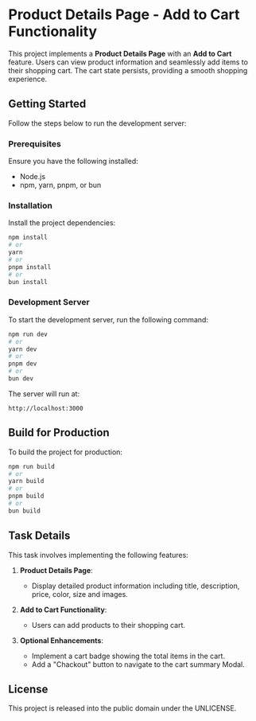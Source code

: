 # Product Details Page - Add to Cart Functionality

This project implements a **Product Details Page** with an **Add to Cart** feature. Users can view product information and seamlessly add items to their shopping cart. The cart state persists, providing a smooth shopping experience.

## Getting Started

Follow the steps below to run the development server:

### Prerequisites
Ensure you have the following installed:
- Node.js
- npm, yarn, pnpm, or bun

### Installation
Install the project dependencies:

```bash
npm install
# or
yarn
# or
pnpm install
# or
bun install
```

### Development Server
To start the development server, run the following command:

```bash
npm run dev
# or
yarn dev
# or
pnpm dev
# or
bun dev
```

The server will run at:

```
http://localhost:3000
```

## Build for Production
To build the project for production:

```bash
npm run build
# or
yarn build
# or
pnpm build
# or
bun build
```

## Task Details
This task involves implementing the following features:

1. **Product Details Page**:
   - Display detailed product information including title, description, price, color, size and images.

2. **Add to Cart Functionality**:
   - Users can add products to their shopping cart.

3. **Optional Enhancements**:
   - Implement a cart badge showing the total items in the cart.
   - Add a "Chackout" button to navigate to the cart summary Modal.

## License

This project is released into the public domain under the UNLICENSE.

